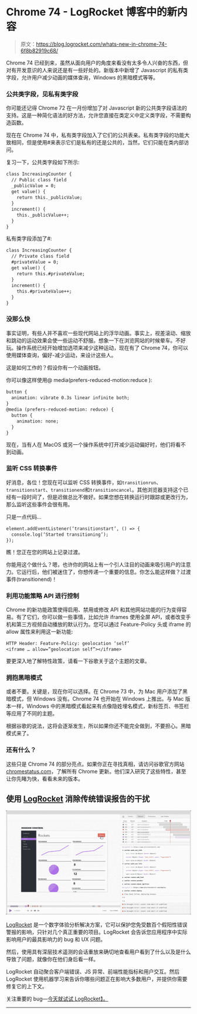 # Chrome 74 - LogRocket 博客中的新内容

> 原文：<https://blog.logrocket.com/whats-new-in-chrome-74-6f8b82919c68/>

Chrome 74 已经到来，虽然从面向用户的角度来看没有太多令人兴奋的东西，但对有开发意识的人来说还是有一些好处的。新版本中新增了 Javascript 的私有类字段，允许用户减少动画的媒体查询，Windows 的黑暗模式等等。

### 公共类字段，见私有类字段

你可能还记得 Chrome 72 在一月份增加了对 Javascript 新的公共类字段语法的支持。这是一种简化语法的好方法，允许您直接在类定义中定义类字段，不需要构造函数。

现在在 Chrome 74 中，私有类字段加入了它们的公共表亲。私有类字段的功能大致相同，但是使用#来表示它们是私有的还是公共的，当然，它们只能在类内部访问。

复习一下，公共类字段如下所示:

```
class IncreasingCounter {
  // Public class field
  _publicValue = 0;
  get value() {
    return this._publicValue;
  }
  increment() {
    this._publicValue++;
  }
}
```

私有类字段添加了#:

```
class IncreasingCounter {
  // Private class field
  #privateValue = 0;
  get value() {
    return this.#privateValue;
  }
  increment() {
    this.#privateValue++;
  }
}
```

### 没那么快

事实证明，有些人并不喜欢一些现代网站上的浮华动画。事实上，视差滚动、缩放和跳动的运动效果会使一些运动不舒服。想象一下在浏览网站的时候晕车。不好玩。操作系统已经开始增加选项来减少这种运动，现在有了 Chrome 74，你可以使用媒体查询，偏好-减少运动，来设计这些人。

这是如何工作的？假设你有一个动画按钮。

你可以像这样使用@ media(prefers-reduced-motion:reduce ):

```
button {
  animation: vibrate 0.3s linear infinite both;
}
@media (prefers-reduced-motion: reduce) {
  button {
    animation: none;
  }
}
```

现在，当有人在 MacOS 或另一个操作系统中打开减少运动偏好时，他们将看不到动画。

### 监听 CSS 转换事件

好消息，各位！您现在可以监听 CSS 转换事件，如`transitionrun`、`transitionstart`、`transitionend`和`transitioncancel`。其他浏览器支持这个已经有一段时间了，但是迟做总比不做好。如果您想在转换运行时跟踪或更改行为，那么监听这些事件会很有用。

只是一点代码…

```
element.addEventListener(‘transitionstart’, () => {
  console.log(‘Started transitioning’);
});
```

瞧！您正在您的网站上记录过渡。

你能用这个做什么？嗯，也许你的网站上有一个引人注目的动画来吸引用户的注意力。它运行后，他们被迷住了，你想传递一个重要的信息。你怎么能这样做？过渡事件(transitionend)！

### 利用功能策略 API 进行控制

Chrome 的新功能政策使得启用、禁用或修改 API 和其他网站功能的行为变得容易。有了它们，你可以做一些事情，比如允许 iframes 使用全屏 API，或者改变手机和第三方视频自动播放的默认行为。您可以通过 Feature-Policy 头或 iframe 的 allow 属性来利用这一新功能:

```
HTTP Header: Feature-Policy: geolocation ‘self’
<iframe … allow=”geolocation self”></iframe>
```

要更深入地了解特性政策，请看一下谷歌关于这个主题的文章。

### 拥抱黑暗模式

或者不要。关键是，现在你可以选择。在 Chrome 73 中，为 Mac 用户添加了黑暗模式，但 Windows 没有。Chrome 74 也开始在 Windows 上推出。与 Mac 版本一样，Windows 中的黑暗模式看起来有点像隐姓埋名模式，新标签页、书签栏等应用了不同的主题。

根据谷歌的说法，这将会逐渐发生，所以如果你还不能完全做到，不要担心。黑暗模式来了。

### 还有什么？

这些只是 Chrome 74 的部分亮点。如果你正在寻找真相，请访问谷歌官方网站[chromestatus.com](https://www.chromestatus.com/features#milestone%3D74)，了解所有 Chrome 更新。他们深入研究了这些特性，甚至让你先睹为快，看看未来的版本。

## 使用 [LogRocket](https://lp.logrocket.com/blg/signup) 消除传统错误报告的干扰

[![LogRocket Dashboard Free Trial Banner](img/d6f5a5dd739296c1dd7aab3d5e77eeb9.png)](https://lp.logrocket.com/blg/signup)

[LogRocket](https://lp.logrocket.com/blg/signup) 是一个数字体验分析解决方案，它可以保护您免受数百个假阳性错误警报的影响，只针对几个真正重要的项目。LogRocket 会告诉您应用程序中实际影响用户的最具影响力的 bug 和 UX 问题。

然后，使用具有深层技术遥测的会话重放来确切地查看用户看到了什么以及是什么导致了问题，就像你在他们身后看一样。

LogRocket 自动聚合客户端错误、JS 异常、前端性能指标和用户交互。然后 LogRocket 使用机器学习来告诉你哪些问题正在影响大多数用户，并提供你需要修复它的上下文。

关注重要的 bug—[今天就试试 LogRocket】。](https://lp.logrocket.com/blg/signup-issue-free)

* * *